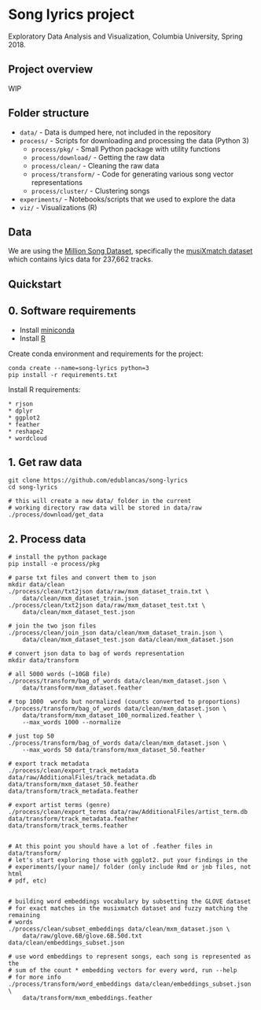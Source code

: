# Song lyrics project

Exploratory Data Analysis and Visualization, Columbia University, Spring 2018.

## Project overview

WIP

## Folder structure

* `data/` - Data is dumped here, not included in the repository
* `process/` - Scripts for downloading and processing the data (Python 3)
    - `process/pkg/` - Small Python package with utility functions
    - `process/download/` - Getting the raw data
    - `process/clean/` - Cleaning the raw data
    - `process/transform/` - Code for generating various song vector representations
    - `process/cluster/` - Clustering songs
* `experiments/` - Notebooks/scripts that we used to explore the data
* `viz/` - Visualizations (R)

## Data

We are using the [Million Song Dataset](https://labrosa.ee.columbia.edu/millionsong/), specifically the [musiXmatch dataset](https://labrosa.ee.columbia.edu/millionsong/musixmatch) which contains lyics data for 237,662 tracks.

## Quickstart

## 0. Software requirements

* Install [miniconda](https://github.com/edublancas/commons/blob/master/repos/conda.md)
* Install [R](https://www.r-project.org/)

Create conda environment and requirements for the project:

```shell
conda create --name=song-lyrics python=3
pip install -r requirements.txt
```

Install R requirements:

    * rjson
    * dplyr
    * ggplot2
    * feather
    * reshape2
    * wordcloud

## 1. Get raw data

```shell
git clone https://github.com/edublancas/song-lyrics
cd song-lyrics

# this will create a new data/ folder in the current
# working directory raw data will be stored in data/raw
./process/download/get_data
```

## 2. Process data

```shell
# install the python package
pip install -e process/pkg

# parse txt files and convert them to json
mkdir data/clean
./process/clean/txt2json data/raw/mxm_dataset_train.txt \
    data/clean/mxm_dataset_train.json
./process/clean/txt2json data/raw/mxm_dataset_test.txt \
    data/clean/mxm_dataset_test.json

# join the two json files
./process/clean/join_json data/clean/mxm_dataset_train.json \
    data/clean/mxm_dataset_test.json data/clean/mxm_dataset.json

# convert json data to bag of words representation
mkdir data/transform

# all 5000 words (~10GB file)
./process/transform/bag_of_words data/clean/mxm_dataset.json \
    data/transform/mxm_dataset.feather

# top 1000  words but normalized (counts converted to proportions)
./process/transform/bag_of_words data/clean/mxm_dataset.json \
    data/transform/mxm_dataset_100_normalized.feather \
    --max_words 1000 --normalize

# just top 50
./process/transform/bag_of_words data/clean/mxm_dataset.json \
    --max_words 50 data/transform/mxm_dataset_50.feather

# export track metadata
./process/clean/export_track_metadata data/raw/AdditionalFiles/track_metadata.db data/transform/mxm_dataset_50.feather data/transform/track_metadata.feather

# export artist terms (genre)
./process/clean/export_terms data/raw/AdditionalFiles/artist_term.db data/transform/track_metadata.feather data/transform/track_terms.feather


# At this point you should have a lot of .feather files in data/transform/
# let's start exploring those with ggplot2. put your findings in the
# experiments/[your name]/ folder (only include Rmd or jnb files, not html
# pdf, etc)


# building word embeddings vocabulary by subsetting the GLOVE dataset
# for exact matches in the musixmatch dataset and fuzzy matching the remaining
# words
./process/clean/subset_embeddings data/clean/mxm_dataset.json \
    data/raw/glove.6B/glove.6B.50d.txt data/clean/embeddings_subset.json

# use word embeddings to represent songs, each song is represented as the
# sum of the count * embedding vectors for every word, run --help
# for more info
./process/transform/word_embeddings data/clean/embeddings_subset.json \
    data/transform/mxm_embeddings.feather
```
